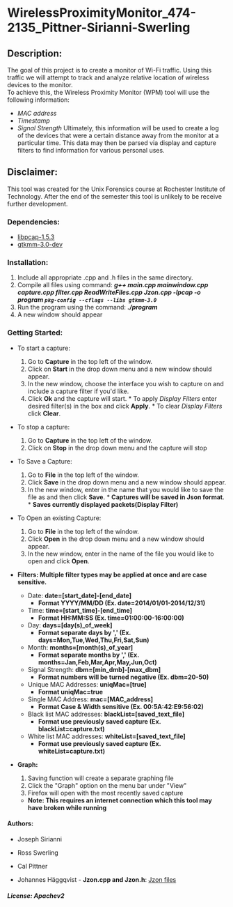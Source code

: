 WirelessProximityMonitor_474-2135_Pittner-Sirianni-Swerling
===========================================================

## **Description:**
The goal of this project is to create a monitor of Wi-Fi traffic.  Using this traffic we 
will attempt to track and analyze relative location of wireless devices to the monitor.  
To achieve this, the Wireless Proximity Monitor (WPM) tool will use the following information: 
- _MAC address_
- _Timestamp_
- _Signal Strength_
Ultimately, this information will be used to create a log of the devices that were a certain 
distance away from the monitor at a particular time.  This data may then be parsed via display
and capture filters to find information for various personal uses.

## **Disclaimer:**
This tool was created for the Unix Forensics course at Rochester Institute of Technology.  After the end of the semester this tool is unlikely to be receive further development.

### **Dependencies:**
* [libpcap-1.5.3](http://www.tcpdump.org/release/libpcap-1.5.3.tar.gz)
* [gtkmm-3.0-dev](http://www.gtkmm.org/en/download.shtml)

	
### **Installation:**
1.  Include all appropriate .cpp and .h files in the same directory.
2.  Compile all files using command: **_g++ main.cpp mainwindow.cpp capture.cpp filter.cpp ReadWriteFiles.cpp Jzon.cpp -lpcap -o program `pkg-config --cflags --libs gtkmm-3.0`_**
3.  Run the program using the command: **_./program_**
4.  A new window should appear

### **Getting Started:**
* To start a capture:
    1.  Go to **Capture** in the top left of the window.
    2.  Click on **Start** in the drop down menu and a new window should appear.
    3.  In the new window, choose the interface you wish to capture on and include a capture filter if you'd like.
    4.  Click **Ok** and the capture will start.
	  * To apply *Display Filters* enter desired filter(s) in the box and click **Apply**.
	  * To clear *Display Filters* click **Clear**.
* To stop a capture:
	1.  Go to **Capture** in the top left of the window.
	2.  Click on **Stop** in the drop down menu and the capture will stop
* To Save a Capture:
    1.  Go to **File** in the top left of the window.
	2.  Click **Save** in the drop down menu and a new window should appear.
	3.  In the new window, enter in the name that you would like to save the file as and then click **Save**.
	  * **Captures will be saved in Json format**.
	  * **Saves currently displayed packets(Display Filter)**
* To Open an existing Capture:
    1.  Go to **File** in the top left of the window.
	2.  Click **Open** in the drop down menu and a new window should appear.
	3.  In the new window, enter in the name of the file you would like to open and click **Open**.
* **Filters: Multiple filter types may be applied at once and are case sensitive.**
	* Date:  **date=[start_date]-[end_date]**
		* **Format YYYY/MM/DD (Ex. date=2014/01/01-2014/12/31)**
	* Time:  **time=[start_time]-[end_time]**
		* **Format HH:MM:SS (Ex. time=01:00:00-16:00:00)**
	* Day:  **days=[day(s)_of_week]**
		* **Format separate days by ',' (Ex. days=Mon,Tue,Wed,Thu,Fri,Sat,Sun)**
	* Month:  **months=[month(s)_of_year]**
		* **Format separate months by ',' (Ex. months=Jan,Feb,Mar,Apr,May,Jun,Oct)**
	* Signal Strength:  **dbm=[min_dmb]-[max_dbm]**
		* **Format numbers will be turned negative (Ex. dbm=20-50)**
	* Unique MAC Addresses: **uniqMac=[true]**
		* **Format uniqMac=true**
	* Single MAC Address: **mac=[MAC_address]**
		* **Format Case & Width sensitive (Ex. 00:5A:42:E9:56:02)**
	* Black list MAC addresses: **blackList=[saved_text_file]**
		* **Format use previously saved capture (Ex. blackList=capture.txt)**
	* White list MAC addresses: **whiteList=[saved_text_file]**
		* **Format use previously saved capture (Ex. whiteList=capture.txt)**
	
* **Graph:**
	1.	Saving function will create a separate graphing file
	2.	Click the "Graph" option on the menu bar under "View"
	3.	Firefox will open with the most recently saved capture
	 * **Note: This requires an internet connection which this tool may have broken while running**
	 
#### **Authors:**
* Joseph Sirianni
* Ross Swerling
* Cal Pittner

* Johannes Häggqvist - **Jzon.cpp and Jzon.h**:  [Jzon files](https://code.google.com/p/jzon/)


###### **License: _Apachev2_**
